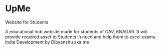 # UpMe
Website for Students

A educational hub website made for students of OAV, KNAGAR.
It will provide required asset to Students in need and help them to excel exams.
Indie Development by Dibyanshu aka me
